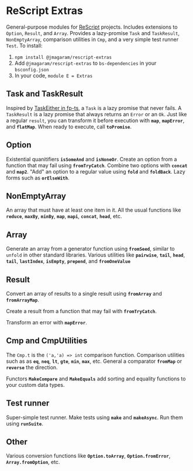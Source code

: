 # ReScript Extras

General-purpose modules for [ReScript](https://rescript-lang.org) projects. Includes extensions to `Option`, `Result`, and `Array`. Provides a lazy-promise `Task` and `TaskResult`, `NonEmptyArray`, comparison utilities in `Cmp`, and a very simple test runner `Test`. To install:

1. `npm install @jmagaram/rescript-extras`
2. Add `@jmagaram/rescript-extras` to `bs-dependencies` in your `bsconfig.json`
3. In your code, `module E = Extras`

## Task and TaskResult

Inspired by [TaskEither in fp-ts](https://gcanti.github.io/fp-ts/modules/TaskEither.ts.html), a `Task` is a lazy promise that never fails. A `TaskResult` is a lazy promise that always returns an `Error` or an `Ok`. Just like a regular `result`, you can transform it before execution with **`map`**, **`mapError`**, and **`flatMap`**. When ready to execute, call **`toPromise`**.

## Option

Existential quanitifiers **`isSomeAnd`** and **`isNoneOr`**. Create an option from a function that may fail using **`fromTryCatch`**. Combine two options with **`concat`** and **`map2`**. "Add" an option to a regular value using **`fold`** and **`foldBack`**. Lazy forms such as **`orElseWith`**.

## NonEmptyArray

An array that must have at least one item in it. All the usual functions like **`reduce`**, **`maxBy`**, **`minBy`**, **`map`**, **`mapi`**, **`concat`**, **`head`**, etc.

## Array

Generate an array from a generator function using **`fromSeed`**, similar to `unfold` in other standard libraries. Various utilities like **`pairwise`**, **`tail`**, **`head`**, **`tail`**, **`lastIndex`**, **`isEmpty`**, **`prepend`**, and **`fromOneValue`**

## Result

Convert an array of results to a single result using **`fromArray`** and **`fromArrayMap`**.

Create a result from a function that may fail with **`fromTryCatch`**.

Transform an error with **`mapError`**.

## Cmp and CmpUtilities

The `Cmp.t` is the `('a,'a) => int` comparison function. Comparison utilities such as as **`eq`**, **`neq`**, **`lt`**, **`gte`**, **`min`**, **`max`**, etc. General a comparator **`fromMap`** or **`reverse`** the direction.

Functors **`MakeCompare`** and **`MakeEquals`** add sorting and equality functions to your custom data types.

## Test runner

Super-simple test runner. Make tests using **`make`** and **`makeAsync`**. Run them using **`runSuite`**.

## Other

Various conversion functions like **`Option.toArray`**, **`Option.fromError`**, **`Array.fromOption`**, etc.
